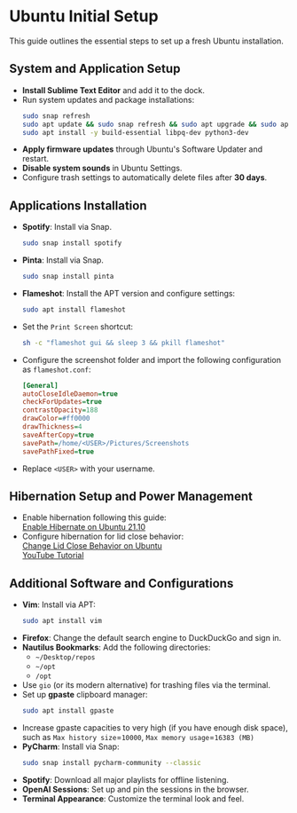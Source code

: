 # Ubuntu Initial Setup

This guide outlines the essential steps to set up a fresh Ubuntu installation.

## System and Application Setup

- **Install Sublime Text Editor** and add it to the dock.
- Run system updates and package installations:
  ```bash
  sudo snap refresh
  sudo apt update && sudo snap refresh && sudo apt upgrade && sudo apt autoremove
  sudo apt install -y build-essential libpq-dev python3-dev
  ```
- **Apply firmware updates** through Ubuntu's Software Updater and restart.
- **Disable system sounds** in Ubuntu Settings.
- Configure trash settings to automatically delete files after **30 days**.

## Applications Installation

- **Spotify**: Install via Snap.
  ```bash
  sudo snap install spotify
  ```
- **Pinta**: Install via Snap.
  ```bash
  sudo snap install pinta
  ```
- **Flameshot**: Install the APT version and configure settings:
  ```bash
  sudo apt install flameshot
  ```
- Set the `Print Screen` shortcut:
  ```bash
  sh -c "flameshot gui && sleep 3 && pkill flameshot"
  ```
- Configure the screenshot folder and import the following configuration as `flameshot.conf`:
  ```ini
  [General]
  autoCloseIdleDaemon=true
  checkForUpdates=true
  contrastOpacity=188
  drawColor=#ff0000
  drawThickness=4
  saveAfterCopy=true
  savePath=/home/<USER>/Pictures/Screenshots
  savePathFixed=true
  ```
- Replace `<USER>` with your username.

## Hibernation Setup and Power Management

- Enable hibernation following this guide:  
  [Enable Hibernate on Ubuntu 21.10](https://ubuntuhandbook.org/index.php/2021/08/enable-hibernate-ubuntu-21-10/)
- Configure hibernation for lid close behavior:  
  [Change Lid Close Behavior on Ubuntu](https://ubuntuhandbook.org/index.php/2020/05/lid-close-behavior-ubuntu-20-04/)  
  [YouTube Tutorial](https://youtu.be/qJDJHOaM6FE?si=jDcgtN3RAmrs2Q73)

## Additional Software and Configurations

- **Vim**: Install via APT:
  ```bash
  sudo apt install vim
  ```
- **Firefox**: Change the default search engine to DuckDuckGo and sign in.
- **Nautilus Bookmarks**: Add the following directories:
    - `~/Desktop/repos`
    - `~/opt`
    - `/opt`
- Use `gio` (or its modern alternative) for trashing files via the terminal.
- Set up **gpaste** clipboard manager:
  ```bash
  sudo apt install gpaste
  ```
- Increase gpaste capacities to very high (if you have enough disk space), such as `Max history size`=`10000`, `Max memory usage`=`16383 (MB)` 
- **PyCharm**: Install via Snap:
  ```bash
  sudo snap install pycharm-community --classic
  ```
- **Spotify**: Download all major playlists for offline listening.
- **OpenAI Sessions**: Set up and pin the sessions in the browser.
- **Terminal Appearance**: Customize the terminal look and feel.

